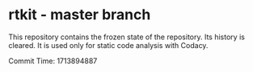 # rtkit - master branch

This repository contains the frozen state of the repository.
Its history is cleared. It is used only for static code
analysis with Codacy.

Commit Time: 1713894887